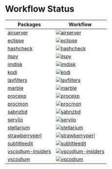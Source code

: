 # Workflow Status

| Packages | Workflow |
| -------- | -------- |
| [airserver](https://github.com/Thilas/chocolatey-packages/tree/master/airserver) | [![airserver](https://github.com/Thilas/chocolatey-packages/actions/workflows/airserver.yml/badge.svg?event=schedule)](https://github.com/Thilas/chocolatey-packages/actions/workflows/airserver.yml) |
| [eclipse](https://github.com/Thilas/chocolatey-packages/tree/master/eclipse) | [![eclipse](https://github.com/Thilas/chocolatey-packages/actions/workflows/eclipse.yml/badge.svg?event=schedule)](https://github.com/Thilas/chocolatey-packages/actions/workflows/eclipse.yml) |
| [hashcheck](https://github.com/Thilas/chocolatey-packages/tree/master/hashcheck) | [![hashcheck](https://github.com/Thilas/chocolatey-packages/actions/workflows/hashcheck.yml/badge.svg?event=schedule)](https://github.com/Thilas/chocolatey-packages/actions/workflows/hashcheck.yml) |
| [ilspy](https://github.com/Thilas/chocolatey-packages/tree/master/ilspy) | [![ilspy](https://github.com/Thilas/chocolatey-packages/actions/workflows/ilspy.yml/badge.svg?event=schedule)](https://github.com/Thilas/chocolatey-packages/actions/workflows/ilspy.yml) |
| [imdisk](https://github.com/Thilas/chocolatey-packages/tree/master/imdisk) | [![imdisk](https://github.com/Thilas/chocolatey-packages/actions/workflows/imdisk.yml/badge.svg?event=schedule)](https://github.com/Thilas/chocolatey-packages/actions/workflows/imdisk.yml) |
| [kodi](https://github.com/Thilas/chocolatey-packages/tree/master/kodi) | [![kodi](https://github.com/Thilas/chocolatey-packages/actions/workflows/kodi.yml/badge.svg?event=schedule)](https://github.com/Thilas/chocolatey-packages/actions/workflows/kodi.yml) |
| [lavfilters](https://github.com/Thilas/chocolatey-packages/tree/master/lavfilters) | [![lavfilters](https://github.com/Thilas/chocolatey-packages/actions/workflows/lavfilters.yml/badge.svg?event=schedule)](https://github.com/Thilas/chocolatey-packages/actions/workflows/lavfilters.yml) |
| [marble](https://github.com/Thilas/chocolatey-packages/tree/master/marble) | [![marble](https://github.com/Thilas/chocolatey-packages/actions/workflows/marble.yml/badge.svg?event=schedule)](https://github.com/Thilas/chocolatey-packages/actions/workflows/marble.yml) |
| [procexp](https://github.com/Thilas/chocolatey-packages/tree/master/procexp) | [![procexp](https://github.com/Thilas/chocolatey-packages/actions/workflows/procexp.yml/badge.svg?event=schedule)](https://github.com/Thilas/chocolatey-packages/actions/workflows/procexp.yml) |
| [procmon](https://github.com/Thilas/chocolatey-packages/tree/master/procmon) | [![procmon](https://github.com/Thilas/chocolatey-packages/actions/workflows/procmon.yml/badge.svg?event=schedule)](https://github.com/Thilas/chocolatey-packages/actions/workflows/procmon.yml) |
| [sabnzbd](https://github.com/Thilas/chocolatey-packages/tree/master/sabnzbd) | [![sabnzbd](https://github.com/Thilas/chocolatey-packages/actions/workflows/sabnzbd.yml/badge.svg?event=schedule)](https://github.com/Thilas/chocolatey-packages/actions/workflows/sabnzbd.yml) |
| [serviio](https://github.com/Thilas/chocolatey-packages/tree/master/serviio) | [![serviio](https://github.com/Thilas/chocolatey-packages/actions/workflows/serviio.yml/badge.svg?event=schedule)](https://github.com/Thilas/chocolatey-packages/actions/workflows/serviio.yml) |
| [stellarium](https://github.com/Thilas/chocolatey-packages/tree/master/stellarium) | [![stellarium](https://github.com/Thilas/chocolatey-packages/actions/workflows/stellarium.yml/badge.svg?event=schedule)](https://github.com/Thilas/chocolatey-packages/actions/workflows/stellarium.yml) |
| [strawberryperl](https://github.com/Thilas/chocolatey-packages/tree/master/strawberryperl)| [![strawberryperl](https://github.com/Thilas/chocolatey-packages/actions/workflows/strawberryperl.yml/badge.svg?event=schedule)](https://github.com/Thilas/chocolatey-packages/actions/workflows/strawberryperl.yml) |
| [subtitleedit](https://github.com/Thilas/chocolatey-packages/tree/master/subtitleedit) | [![subtitleedit](https://github.com/Thilas/chocolatey-packages/actions/workflows/subtitleedit.yml/badge.svg?event=schedule)](https://github.com/Thilas/chocolatey-packages/actions/workflows/subtitleedit.yml) |
| [vscodium-insiders](https://github.com/Thilas/chocolatey-packages/tree/master/vscodium-insiders) | [![vscodium-insiders](https://github.com/Thilas/chocolatey-packages/actions/workflows/vscodium-insiders.yml/badge.svg?event=schedule)](https://github.com/Thilas/chocolatey-packages/actions/workflows/vscodium-insiders.yml) |
| [vscodium](https://github.com/Thilas/chocolatey-packages/tree/master/vscodium) | [![vscodium](https://github.com/Thilas/chocolatey-packages/actions/workflows/vscodium.yml/badge.svg?event=schedule)](https://github.com/Thilas/chocolatey-packages/actions/workflows/vscodium.yml) |
